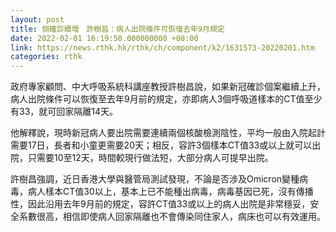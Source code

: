 ```yaml
---
layout: post
title: 倘確診續增　許樹昌：病人出院條件可恢復去年9月規定
date: 2022-02-01 16:19:50.000000000 +08:00
link: https://news.rthk.hk/rthk/ch/component/k2/1631573-20220201.htm
categories: rthk
---
```


政府專家顧問、中大呼吸系統科講座教授許樹昌說，如果新冠確診個案繼續上升，病人出院條件可以恢復至去年9月前的規定，亦即病人3個呼吸道樣本的CT值至少有33，就可回家隔離14天。

他解釋說，現時新冠病人要出院需要連續兩個核酸檢測陰性，平均一般由入院起計需要17日，長者和小童更需要20天；相反，容許3個樣本CT值33或以上就可以出院，只需要10至12天，時間較現行做法短，大部分病人可提早出院。

許樹昌強調，近日香港大學與醫管局測試發現，不論是否涉及Omicron變種病毒，病人樣本CT值30以上，基本上已不能種出病毒，病毒基因已死，沒有傳播性，因此沿用去年9月前的規定，容許CT值33或以上的病人出院是非常穩妥，安全系數很高，相信即使病人回家隔離也不會傳染同住家人，病床也可以有效運用。
